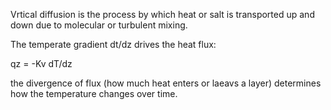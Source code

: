 Vrtical diffusion is the process by which heat or salt is transported up and down due to molecular or turbulent mixing.

The temperate gradient dt/dz drives the heat flux:

qz = -Kv dT/dz

the divergence of flux (how much heat enters or laeavs a layer) determines how the temperature changes over time. 

